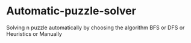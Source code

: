# Automatic-puzzle-solver
Solving n puzzle automatically by choosing the algorithm BFS or DFS or Heuristics or Manually
